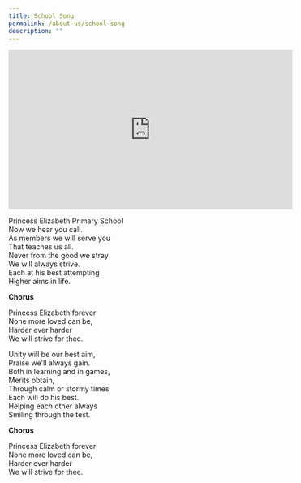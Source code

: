 ```yaml
---
title: School Song
permalink: /about-us/school-song
description: ""
---
```

<iframe width="560" height="315" src="https://www.youtube.com/embed/Q_E8QJOc5bQ" title="YouTube video player" frameborder="0" allow="accelerometer; autoplay; clipboard-write; encrypted-media; gyroscope; picture-in-picture" allowfullscreen></iframe>

Princess Elizabeth Primary School  
Now we hear you call.  
As members we will serve you  
That teaches us all.  
Never from the good we stray  
We will always strive.  
Each at his best attempting  
Higher aims in life.  
  

**Chorus**

Princess Elizabeth forever  
None more loved can be,  
Harder ever harder  
We will strive for thee.  
  
Unity will be our best aim,  
Praise we'll always gain.  
Both in learning and in games,  
Merits obtain,  
Through calm or stormy times  
Each will do his best.  
Helping each other always  
Smiling through the test.  
  

**Chorus**

Princess Elizabeth forever  
None more loved can be,  
Harder ever harder  
We will strive for thee.